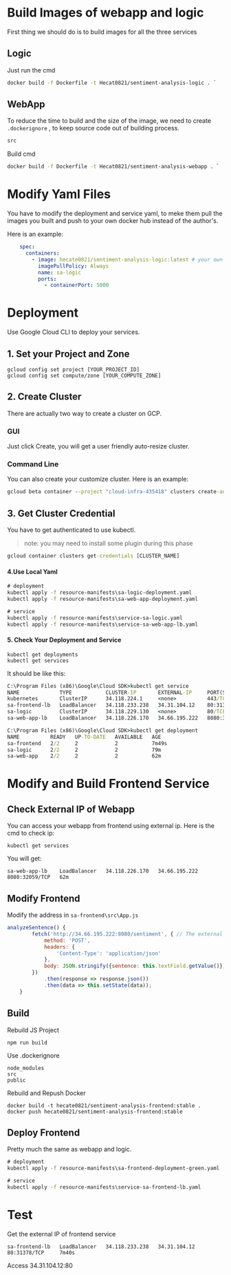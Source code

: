 # Build Images of  webapp and logic

First thing we should do is to build images for all the three services

## Logic

Just run the cmd

```bash
docker build -f Dockerfile -t Hecat0821/sentiment-analysis-logic . `
```

## WebApp

To reduce the time to build and the size of the image, we need to create `.dockerignore` , to keep source code out of building process.

```bash
src
```



Build cmd

```bash
docker build -f Dockerfile -t Hecat0821/sentiment-analysis-webapp . `
```



# Modify  Yaml Files

You have to modify the deployment and service yaml, to meke them pull the images you built and push to your own docker hub instead of the author's.

Here is an example:

``` yaml
    spec:
      containers:
        - image: hecate0821/sentiment-analysis-logic:latest # your own docker hub images
          imagePullPolicy: Always
          name: sa-logic
          ports:
            - containerPort: 5000
```

# Deployment

Use Google Cloud CLI to deploy your services.

## 1. Set your Project and Zone

```
gcloud config set project [YOUR_PROJECT_ID]
gcloud config set compute/zone [YOUR_COMPUTE_ZONE]
```

## 2. Create Cluster

There are actually two way to create a cluster on GCP.

### GUI

Just click Create, you will get a user friendly auto-resize cluster.



### Command Line

You can also create your customize cluster. Here is an example:

``` cmd
gcloud beta container --project "cloud-infra-435418" clusters create-auto "autopilot-cluster-1" --region "us-central1" --release-channel "regular" --network "projects/cloud-infra-435418/global/networks/default" --subnetwork "projects/cloud-infra-435418/regions/us-central1/subnetworks/default" --cluster-ipv4-cidr "/17" --binauthz-evaluation-mode=DISABLED
```



## 3. Get Cluster Credential

You have to get authenticated to use kubectl.

> note: you may need to install some plugin during this phase

```cmd
gcloud container clusters get-credentials [CLUSTER_NAME]
```

#### 4.Use Local  Yaml

```cmd
# deployment
kubectl apply -f resource-manifests\sa-logic-deployment.yaml
kubectl apply -f resource-manifests\sa-web-app-deployment.yaml

# service
kubectl apply -f resource-manifests\service-sa-logic.yaml
kubectl apply -f resource-manifests\service-sa-web-app-lb.yaml
```

#### 5. Check Your Deployment and Service 

```
kubectl get deployments
kubectl get services
```

It should be like this:

``` cmd
C:\Program Files (x86)\Google\Cloud SDK>kubectl get service
NAME             TYPE           CLUSTER-IP       EXTERNAL-IP     PORT(S)          AGE
kubernetes       ClusterIP      34.118.224.1     <none>          443/TCP          124m
sa-frontend-lb   LoadBalancer   34.118.233.238   34.31.104.12    80:31378/TCP     7m40s
sa-logic         ClusterIP      34.118.229.130   <none>          80/TCP           87m
sa-web-app-lb    LoadBalancer   34.118.226.170   34.66.195.222   8080:32059/TCP   62m

C:\Program Files (x86)\Google\Cloud SDK>kubectl get deployment
NAME          READY   UP-TO-DATE   AVAILABLE   AGE
sa-frontend   2/2     2            2           7m49s
sa-logic      2/2     2            2           79m
sa-web-app    2/2     2            2           62m
```



# Modify and Build Frontend Service

## Check External IP of Webapp

You can access your webapp from frontend using external ip. Here is the cmd to check ip:

```
kubectl get services
```

You will get:

```
sa-web-app-lb    LoadBalancer   34.118.226.170   34.66.195.222   8080:32059/TCP   62m
```



## Modify Frontend

Modify the address in `sa-frontend\src\App.js `

``` js
analyzeSentence() {
        fetch('http://34.66.195.222:8080/sentiment', { // The external IP adress
            method: 'POST',
            headers: {
                'Content-Type': 'application/json'
            },
            body: JSON.stringify({sentence: this.textField.getValue()})
        })
            .then(response => response.json())
            .then(data => this.setState(data));
    }
```

## Build

Rebuild JS Project

```
npm run build
```

Use .dockerignore

```
node_modules
src
public
```



Rebuild and Repush Docker

``` 
docker build -t hecate0821/sentiment-analysis-frontend:stable .
docker push hecate0821/sentiment-analysis-frontend:stable
```

## Deploy Frontend

Pretty much the same as webapp and logic.

```cmd
# deployment
kubectl apply -f resource-manifests\sa-frontend-deployment-green.yaml

# service
kubectl apply -f resource-manifests\service-sa-frontend-lb.yaml
```

# Test

Get the external IP of frontend service

```
sa-frontend-lb   LoadBalancer   34.118.233.238   34.31.104.12    80:31378/TCP     7m40s
```

Access 34.31.104.12:80
